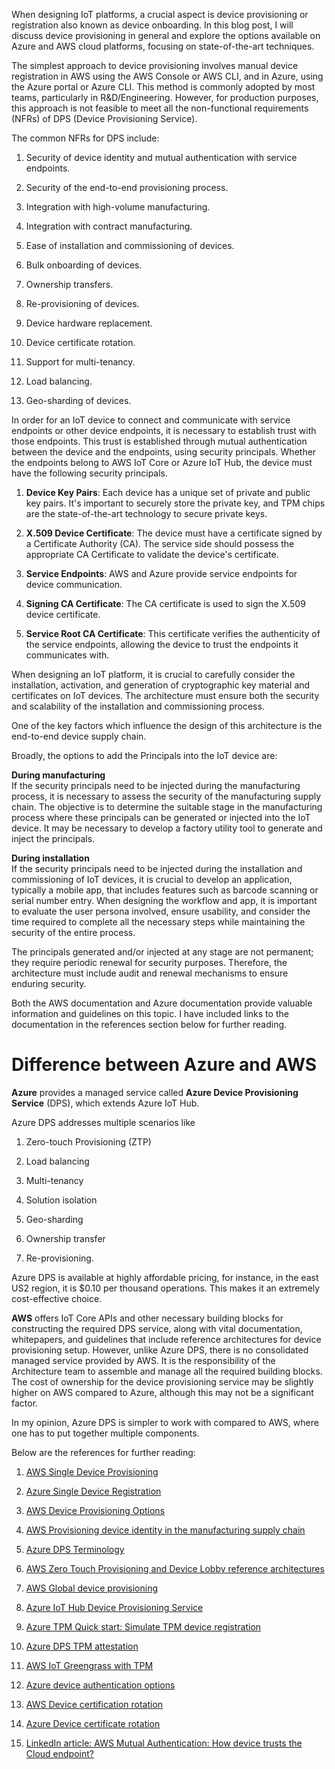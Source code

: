 When designing IoT platforms, a crucial aspect is device provisioning or registration also known as device onboarding. In this blog post, I will discuss device provisioning in general and explore the options available on Azure and AWS cloud platforms, focusing on state-of-the-art techniques.

The simplest approach to device provisioning involves manual device registration in AWS using the AWS Console or AWS CLI, and in Azure, using the Azure portal or Azure CLI. This method is commonly adopted by most teams, particularly in R&D/Engineering. However, for production purposes, this approach is not feasible to meet all the non-functional requirements (NFRs) of DPS (Device Provisioning Service).

The common NFRs for DPS include:

1. Security of device identity and mutual authentication with service endpoints.
    
2. Security of the end-to-end provisioning process.
    
3. Integration with high-volume manufacturing.
    
4. Integration with contract manufacturing.
    
5. Ease of installation and commissioning of devices.
    
6. Bulk onboarding of devices.
    
7. Ownership transfers.
    
8. Re-provisioning of devices.
    
9. Device hardware replacement.
    
10. Device certificate rotation.
    
11. Support for multi-tenancy.
    
12. Load balancing.
    
13. Geo-sharding of devices.
    

In order for an IoT device to connect and communicate with service endpoints or other device endpoints, it is necessary to establish trust with those endpoints. This trust is established through mutual authentication between the device and the endpoints, using security principals. Whether the endpoints belong to AWS IoT Core or Azure IoT Hub, the device must have the following security principals.

1. **Device Key Pairs**: Each device has a unique set of private and public key pairs. It's important to securely store the private key, and TPM chips are the state-of-the-art technology to secure private keys.
    
2. **X.509 Device Certificate**: The device must have a certificate signed by a Certificate Authority (CA). The service side should possess the appropriate CA Certificate to validate the device's certificate.
    
3. **Service Endpoints**: AWS and Azure provide service endpoints for device communication.
    
4. **Signing CA Certificate**: The CA certificate is used to sign the X.509 device certificate.
    
5. **Service Root CA Certificate**: This certificate verifies the authenticity of the service endpoints, allowing the device to trust the endpoints it communicates with.
    

When designing an IoT platform, it is crucial to carefully consider the installation, activation, and generation of cryptographic key material and certificates on IoT devices. The architecture must ensure both the security and scalability of the installation and commissioning process.

One of the key factors which influence the design of this architecture is the end-to-end device supply chain.

Broadly, the options to add the Principals into the IoT device are:

**During manufacturing**  
If the security principals need to be injected during the manufacturing process, it is necessary to assess the security of the manufacturing supply chain. The objective is to determine the suitable stage in the manufacturing process where these principals can be generated or injected into the IoT device. It may be necessary to develop a factory utility tool to generate and inject the principals.

**During installation**  
If the security principals need to be injected during the installation and commissioning of IoT devices, it is crucial to develop an application, typically a mobile app, that includes features such as barcode scanning or serial number entry. When designing the workflow and app, it is important to evaluate the user persona involved, ensure usability, and consider the time required to complete all the necessary steps while maintaining the security of the entire process.

The principals generated and/or injected at any stage are not permanent; they require periodic renewal for security purposes. Therefore, the architecture must include audit and renewal mechanisms to ensure enduring security.

Both the AWS documentation and Azure documentation provide valuable information and guidelines on this topic. I have included links to the documentation in the references section below for further reading.

# Difference between Azure and AWS

**Azure** provides a managed service called **Azure Device Provisioning Service** (DPS), which extends Azure IoT Hub.

Azure DPS addresses multiple scenarios like

1. Zero-touch Provisioning (ZTP)
    
2. Load balancing
    
3. Multi-tenancy
    
4. Solution isolation
    
5. Geo-sharding
    
6. Ownership transfer
    
7. Re-provisioning.
    

Azure DPS is available at highly affordable pricing, for instance, in the east US2 region, it is $0.10 per thousand operations. This makes it an extremely cost-effective choice.

**AWS** offers IoT Core APIs and other necessary building blocks for constructing the required DPS service, along with vital documentation, whitepapers, and guidelines that include reference architectures for device provisioning setup. However, unlike Azure DPS, there is no consolidated managed service provided by AWS. It is the responsibility of the Architecture team to assemble and manage all the required building blocks. The cost of ownership for the device provisioning service may be slightly higher on AWS compared to Azure, although this may not be a significant factor.

In my opinion, Azure DPS is simpler to work with compared to AWS, where one has to put together multiple components.

Below are the references for further reading:

1. [AWS Single Device Provisioning](https://docs.aws.amazon.com/iot/latest/developerguide/single-thing-provisioning.html)
    
2. [Azure Single Device Registration](https://learn.microsoft.com/en-us/azure/iot-hub/quickstart-send-telemetry-cli#create-and-monitor-a-device)
    
3. [AWS Device Provisioning Options](https://docs.aws.amazon.com/iot/latest/developerguide/iot-provision.html)
    
4. [AWS Provisioning device identity in the manufacturing supply chain](https://docs.aws.amazon.com/whitepapers/latest/device-manufacturing-provisioning/provisioning-device-identity-in-the-manufacturing-supply-chain.html)
    
5. [Azure DPS Terminology](https://learn.microsoft.com/en-us/azure/iot-dps/concepts-service)
    
6. [AWS Zero Touch Provisioning and Device Lobby reference architectures](https://docs.aws.amazon.com/whitepapers/latest/device-manufacturing-provisioning/reference-architectures.html)
    
7. [AWS Global device provisioning](https://aws.amazon.com/blogs/iot/provision-devices-globally-with-aws-iot/)
    
8. [Azure IoT Hub Device Provisioning Service](https://learn.microsoft.com/en-us/azure/iot-dps/about-iot-dps)
    
9. [Azure TPM Quick start: Simulate TPM device registration](https://learn.microsoft.com/en-us/azure/iot-dps/quick-create-simulated-device-tpm?pivots=programming-language-ansi-c)
    
10. [Azure DPS TPM attestation](https://learn.microsoft.com/en-us/azure/iot-dps/concepts-tpm-attestation)
    
11. [AWS IoT Greengrass with TPM](https://aws.amazon.com/blogs/iot/using-a-trusted-platform-module-for-endpoint-device-security-in-aws-iot-greengrass/)
    
12. [Azure device authentication options](https://learn.microsoft.com/en-us/azure/iot-dps/concepts-device-oem-security-practices)
    
13. [AWS Device certification rotation](https://aws.amazon.com/blogs/iot/how-to-manage-iot-device-certificate-rotation-using-aws-iot/)
    
14. [Azure Device certificate rotation](https://learn.microsoft.com/en-us/azure/iot-dps/how-to-roll-certificates)
    
15. [LinkedIn article: AWS Mutual Authentication: How device trusts the Cloud endpoint?](https://www.linkedin.com/pulse/how-can-we-trust-aws-iot-core-lukasz-malinowski/?utm_source=share&utm_medium=member_android&utm_campaign=share_via)
